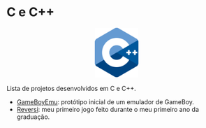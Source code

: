 # C e C++

<p align="center">
<a name="top" href="http://www.cplusplus.com/doc/tutorial/">
<img style="max-width:20%;" src=".img/cpp_logo.png"></a>
</p>

Lista de projetos desenvolvidos em C e C++.

* [GameBoyEmu](https://github.com/mstuttgart/plano-de-estudos/tree/master/c%2B%2B/GameBoyEmu): protótipo inicial de um emulador de GameBoy.
* [Reversi](https://github.com/mstuttgart/plano-de-estudos/tree/master/c%2B%2B/Reversi): meu primeiro jogo feito durante o meu primeiro ano da graduação. 
